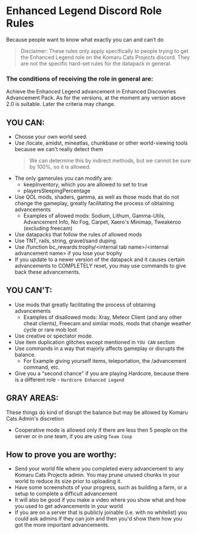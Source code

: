 # Enhanced Legend Discord Role Rules
Because people want to know what exactly you can and can’t do

> Disclaimer: These rules only apply specifically to people trying to get the Enhanced Legend role on the Komaru Cats Projects discord. They are not the specific hard-set rules for the datapack in general.

### The conditions of receiving the role in general are:
Achieve the Enhanced Legend advancement in Enhanced Discoveries Advancement Pack.
As for the versions, at the moment any version above 2.0 is suitable. Later the criteria may change.


## YOU CAN:
- Choose your own world seed.
- Use /locate, amidst, mineatlas, chunkbase or other world-viewing tools because we can't really detect them
  > We can determine this by indirect methods, but we cannot be sure by 100%, so it is allowed.
- The only gamerules you can modify are:
  - keepInventory, which you are allowed to set to true
  - playersSleepingPercentage
- Use QOL mods, shaders, gamma, as well as those mods that do not change the gameplay, greatly facilitating the process of obtaining advancements
  - Examples of allowed mods: Sodium, Lithum, Gamma-Utils, Advancement Info, No Fog, Carpet, Xaero's Minimap, Tweakeroo (excluding freecam)
- Use datapacks that follow the rules of allowed mods
- Use TNT, rails, string, gravel/sand duping.
- Use /function bc_rewards:trophy/\<internal tab name>/\<internal advancement name> if you lose your trophy
- If you update to a newer version of the datapack and it causes certain advancements to COMPLETELY reset, you may use commands to give back these advancements.

## YOU CAN'T:
- Use mods that greatly facilitating the process of obtaining advancements
  - Examples of disallowed mods: Xray, Meteor Client (and any other cheat clients), Freecam and similar mods, mods that change weather cycle or rare mob loot
- Use creative or spectator mode.
- Use item duplication glitches except mentioned in `YOU CAN` section
- Use commands in a way that majorly affects gameplay or disrupts the balance.
  - For Example giving yourself items, teleportation, the /advancement command, etc.
- Give you a "second chance" if you are playing Hardcore, because there is a different role - `Hardcore Enhanced Legend`

## GRAY AREAS:
These things do kind of disrupt the balance but may be allowed by Komaru Cats Admin's discretion
- Cooperative mode is allowed only if there are less then 5 people on the server or in one team, if you are using `Team Coop`

## How to prove you are worthy:

- Send your world file where you completed every advancement to any Komaru Cats Projects admin. You may prune unused chunks in your world to reduce its size prior to uploading it.
- Have some screenshots of your progress, such as building a farm, or a setup to complete a difficult advancement
- It will also be good if you make a video where you show what and how you used to get advancements in your world
- If you are on a server that is publicly joinable (i.e. with no whitelist) you could ask admins if they can join and then you'd show them how you got the more important advancements.

